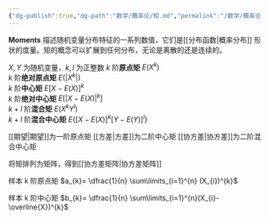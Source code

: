 ```yaml
---
{"dg-publish":true,"dg-path":"数学/概率论/矩.md","permalink":"/数学/概率论/矩/","dgPassFrontmatter":true,"noteIcon":"","created":"2024-05-21T15:20:28.559+08:00","updated":"2024-06-14T14:49:01.633+08:00"}
---
```


**Moments**
描述随机变量分布特征的一系列数值，它们是[[分布函数\|概率分布]] 形状的度量。矩的概念可以扩展到任何分布，无论是离散的还是连续的。

$X,Y$ 为随机变量，$k,l$ 为正整数
$k$ 阶**原点矩**               $E(X^{k})$              
$k$ 阶**绝对原点矩**        $E(|X^{k}|)$          
$k$ 阶**中心矩**               $E[X-E(X)]^{k}$  
$k$ 阶**绝对中心矩**        $E[|X-E(X)|^{k}]$   
$k+l$ 阶**混合矩**          $E(X^{k}Y^{l})$         
$k+l$ 阶**混合中心矩**   $E\left\{[X-E(X)]^{k}[Y-E(Y)]^{l} \right\}$   

[[期望\|期望]]为一阶原点矩
[[方差\|方差]]为二阶中心矩
[[协方差\|协方差]]为二阶混合中心矩

将矩排列为矩阵，得到[[协方差矩阵\|协方差矩阵]]


样本 k 阶原点矩
$a_{k}= \dfrac{1}{n} \sum\limits_{i=1}^{n} (X_{i})^{k}$   

样本 k 阶中心矩
$b_{k}= \dfrac{1}{n} \sum\limits_{i=1}^{n}(X_{i}-\overline{X})^{k}$